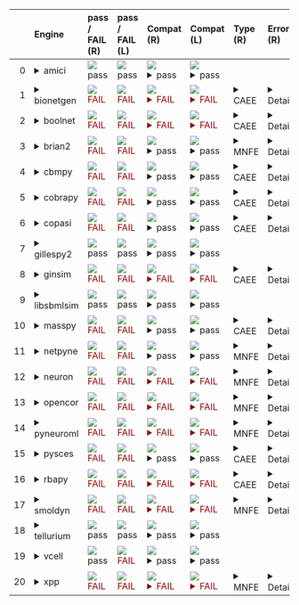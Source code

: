 |    | Engine                                                                                                                                     | pass / FAIL (R)                                                                                                                                                            | pass / FAIL (L)                                                                                                                                                            | Compat (R)                                                                                                                                                                                                                                                                                                                              | Compat (L)                                                                                                                                                                                                                                                                                                                              | Type (R)                                                               | Error (R)                                                                                                                                                                                                                                                                                                                                                                                                                                                          | Error (L)                                                                                                                                                                                            | d1 (R)                                                     | d1 (L)                                                    |
|---:|:-------------------------------------------------------------------------------------------------------------------------------------------|:---------------------------------------------------------------------------------------------------------------------------------------------------------------------------|:---------------------------------------------------------------------------------------------------------------------------------------------------------------------------|:----------------------------------------------------------------------------------------------------------------------------------------------------------------------------------------------------------------------------------------------------------------------------------------------------------------------------------------|:----------------------------------------------------------------------------------------------------------------------------------------------------------------------------------------------------------------------------------------------------------------------------------------------------------------------------------------|:-----------------------------------------------------------------------|:-------------------------------------------------------------------------------------------------------------------------------------------------------------------------------------------------------------------------------------------------------------------------------------------------------------------------------------------------------------------------------------------------------------------------------------------------------------------|:-----------------------------------------------------------------------------------------------------------------------------------------------------------------------------------------------------|:-----------------------------------------------------------|:----------------------------------------------------------|
|  0 | <details><summary>amici</summary>https://docs.biosimulators.org/Biosimulators_AMICI/<br></details>                                         | <img src=https://via.placeholder.com/15/00dd00/00dd00.png/> pass                                                                                                           | <img src=https://via.placeholder.com/15/00dd00/00dd00.png/> pass                                                                                                           | <img src=https://via.placeholder.com/15/00dd00/00dd00.png/><details><summary>pass</summary>The file extensions suggest the input file types are '['SED-ML', 'SBML']'. These are compatible with amici</details>                                                                                                                         | <img src=https://via.placeholder.com/15/00dd00/00dd00.png/><details><summary>pass</summary>The file extensions suggest the input file types are '['SED-ML', 'SBML']'. These are compatible with amici</details>                                                                                                                         |                                                                        |                                                                                                                                                                                                                                                                                                                                                                                                                                                                    |                                                                                                                                                                                                      | <a href="tests\d1_plots_remote\amici_d1.pdf">plot</a>      | <a href="tests\d1_plots_local\amici_d1.pdf">plot</a>      |
|  1 | <details><summary>bionetgen</summary>https://docs.biosimulators.org/Biosimulators_BioNetGen/<br></details>                                 | <span style="color:darkred;">                                                                      <img src=https://via.placeholder.com/15/dd0000/dd0000.png/> FAIL</span> | <span style="color:darkred;">                                                                      <img src=https://via.placeholder.com/15/dd0000/dd0000.png/> FAIL</span> | <span style="color:darkred;"><img src=https://via.placeholder.com/15/dd0000/dd0000.png/> <details><summary>FAIL</summary>The file extensions suggest the input file types are '['SED-ML', 'SBML']'. These are not compatible with bionetgen. The following file types will be compatible ['BNGL', 'SED-ML']</details></span>            | <span style="color:darkred;"><img src=https://via.placeholder.com/15/dd0000/dd0000.png/> <details><summary>FAIL</summary>The file extensions suggest the input file types are '['SED-ML', 'SBML']'. These are not compatible with bionetgen. The following file types will be compatible ['BNGL', 'SED-ML']</details></span>            | <details><summary>CAEE</summary>CombineArchiveExecutionError</details> | <details><summary>Details</summary><span style="color:red;">The COMBINE/OMEX did not execute successfully:<br><br>  The SED document did not execute successfully:<br>  <br>    Language for model `net1` is not supported.<br>      - Model language `urn:sedml:language:sbml` is not supported. Models must be in BNGL format (e.g., `sed:model/@language` must match `^urn:sedml:language:bngl(\.$)` such as `urn:sedml:language:bngl`).</details>              | <details><summary>Details</summary>```Command '-i /root/in/LEMS_NML2_Ex9_FN_missing_xmlns.omex -o /root/out' in image 'ghcr.io/biosimulators/bionetgen' returned non-zero exit status 1```</details> | <a href="tests\d1_plots_remote\bionetgen_d1.pdf">plot</a>  | <a href="tests\d1_plots_local\bionetgen_d1.pdf">plot</a>  |
|  2 | <details><summary>boolnet</summary>https://docs.biosimulators.org/Biosimulators_BoolNet/<br></details>                                     | <span style="color:darkred;">                                                                      <img src=https://via.placeholder.com/15/dd0000/dd0000.png/> FAIL</span> | <span style="color:darkred;">                                                                      <img src=https://via.placeholder.com/15/dd0000/dd0000.png/> FAIL</span> | <span style="color:darkred;"><img src=https://via.placeholder.com/15/dd0000/dd0000.png/> <details><summary>FAIL</summary>The file extensions suggest the input file types are '['SED-ML', 'SBML']'. These are not compatible with boolnet. The following file types will be compatible ['SBML-qual', 'SED-ML']</details></span>         | <span style="color:darkred;"><img src=https://via.placeholder.com/15/dd0000/dd0000.png/> <details><summary>FAIL</summary>The file extensions suggest the input file types are '['SED-ML', 'SBML']'. These are not compatible with boolnet. The following file types will be compatible ['SBML-qual', 'SED-ML']</details></span>         | <details><summary>CAEE</summary>CombineArchiveExecutionError</details> | <details><summary>Details</summary><span style="color:red;">The COMBINE/OMEX did not execute successfully:<br><br>  The SED document did not execute successfully:<br>  <br>    Simulation `sim1` is invalid.<br>      - Number of points (20000) must be equal to the difference between the output end (200.0) and start times (0.0).</details>                                                                                                                  | <details><summary>Details</summary>```Command '-i /root/in/LEMS_NML2_Ex9_FN_missing_xmlns.omex -o /root/out' in image 'ghcr.io/biosimulators/boolnet' returned non-zero exit status 1```</details>   | <a href="tests\d1_plots_remote\boolnet_d1.pdf">plot</a>    | <a href="tests\d1_plots_local\boolnet_d1.pdf">plot</a>    |
|  3 | <details><summary>brian2</summary>https://docs.biosimulators.org/Biosimulators_pyNeuroML/<br></details>                                    | <span style="color:darkred;">                                                                      <img src=https://via.placeholder.com/15/dd0000/dd0000.png/> FAIL</span> | <span style="color:darkred;">                                                                      <img src=https://via.placeholder.com/15/dd0000/dd0000.png/> FAIL</span> | <img src=https://via.placeholder.com/15/00dd00/00dd00.png/><details><summary>pass</summary>The file extensions suggest the input file types are '['SED-ML', 'SBML']'. These are compatible with brian2</details>                                                                                                                        | <img src=https://via.placeholder.com/15/00dd00/00dd00.png/><details><summary>pass</summary>The file extensions suggest the input file types are '['SED-ML', 'SBML']'. These are compatible with brian2</details>                                                                                                                        | <details><summary>MNFE</summary>ModuleNotFoundError</details>          | <details><summary>Details</summary>No module named 'libsbml'</details>                                                                                                                                                                                                                                                                                                                                                                                             | <details><summary>Details</summary>```Command '-i /root/in/LEMS_NML2_Ex9_FN_missing_xmlns.omex -o /root/out' in image 'ghcr.io/biosimulators/brian2' returned non-zero exit status 1```</details>    |                                                            |                                                           |
|  4 | <details><summary>cbmpy</summary>https://docs.biosimulators.org/Biosimulators_CBMPy/<br></details>                                         | <span style="color:darkred;">                                                                      <img src=https://via.placeholder.com/15/dd0000/dd0000.png/> FAIL</span> | <span style="color:darkred;">                                                                      <img src=https://via.placeholder.com/15/dd0000/dd0000.png/> FAIL</span> | <img src=https://via.placeholder.com/15/00dd00/00dd00.png/><details><summary>pass</summary>The file extensions suggest the input file types are '['SED-ML', 'SBML']'. These are compatible with cbmpy</details>                                                                                                                         | <img src=https://via.placeholder.com/15/00dd00/00dd00.png/><details><summary>pass</summary>The file extensions suggest the input file types are '['SED-ML', 'SBML']'. These are compatible with cbmpy</details>                                                                                                                         | <details><summary>CAEE</summary>CombineArchiveExecutionError</details> | <details><summary>Details</summary><span style="color:red;">The COMBINE/OMEX did not execute successfully:<br><br>  The SED document did not execute successfully:<br>  <br>    UniformTimeCourseSimulation `sim1` is not supported.<br>      - Simulation sim1 of type `UniformTimeCourseSimulation` is not supported. Simulation must be an instance of one of the following:<br>          - SteadyStateSimulation</details>                                     | <details><summary>Details</summary>```Command '-i /root/in/LEMS_NML2_Ex9_FN_missing_xmlns.omex -o /root/out' in image 'ghcr.io/biosimulators/cbmpy' returned non-zero exit status 1```</details>     | <a href="tests\d1_plots_remote\cbmpy_d1.pdf">plot</a>      | <a href="tests\d1_plots_local\cbmpy_d1.pdf">plot</a>      |
|  5 | <details><summary>cobrapy</summary>https://docs.biosimulators.org/Biosimulators_COBRApy/<br>Only allows steady state simulations</details> | <span style="color:darkred;">                                                                      <img src=https://via.placeholder.com/15/dd0000/dd0000.png/> FAIL</span> | <span style="color:darkred;">                                                                      <img src=https://via.placeholder.com/15/dd0000/dd0000.png/> FAIL</span> | <img src=https://via.placeholder.com/15/00dd00/00dd00.png/><details><summary>pass</summary>The file extensions suggest the input file types are '['SED-ML', 'SBML']'. These are compatible with cobrapy</details>                                                                                                                       | <img src=https://via.placeholder.com/15/00dd00/00dd00.png/><details><summary>pass</summary>The file extensions suggest the input file types are '['SED-ML', 'SBML']'. These are compatible with cobrapy</details>                                                                                                                       | <details><summary>CAEE</summary>CombineArchiveExecutionError</details> | <details><summary>Details</summary><span style="color:red;">The COMBINE/OMEX did not execute successfully:<br><br>  The SED document did not execute successfully:<br>  <br>    UniformTimeCourseSimulation `sim1` is not supported.<br>      - Simulation sim1 of type `UniformTimeCourseSimulation` is not supported. Simulation must be an instance of one of the following:<br>          - SteadyStateSimulation</details>                                     | <details><summary>Details</summary>```Command '-i /root/in/LEMS_NML2_Ex9_FN_missing_xmlns.omex -o /root/out' in image 'ghcr.io/biosimulators/cobrapy' returned non-zero exit status 1```</details>   | <a href="tests\d1_plots_remote\cobrapy_d1.pdf">plot</a>    | <a href="tests\d1_plots_local\cobrapy_d1.pdf">plot</a>    |
|  6 | <details><summary>copasi</summary>https://docs.biosimulators.org/Biosimulators_COPASI/<br></details>                                       | <span style="color:darkred;">                                                                      <img src=https://via.placeholder.com/15/dd0000/dd0000.png/> FAIL</span> | <span style="color:darkred;">                                                                      <img src=https://via.placeholder.com/15/dd0000/dd0000.png/> FAIL</span> | <img src=https://via.placeholder.com/15/00dd00/00dd00.png/><details><summary>pass</summary>The file extensions suggest the input file types are '['SED-ML', 'SBML']'. These are compatible with copasi</details>                                                                                                                        | <img src=https://via.placeholder.com/15/00dd00/00dd00.png/><details><summary>pass</summary>The file extensions suggest the input file types are '['SED-ML', 'SBML']'. These are compatible with copasi</details>                                                                                                                        | <details><summary>CAEE</summary>CombineArchiveExecutionError</details> | <details><summary>Details</summary><span style="color:red;">The COMBINE/OMEX did not execute successfully:<br><br>  The SED document did not execute successfully:<br>  <br>    could not convert string to float: 'Values[V]'</details>                                                                                                                                                                                                                           | <details><summary>Details</summary>```Command '-i /root/in/LEMS_NML2_Ex9_FN_missing_xmlns.omex -o /root/out' in image 'ghcr.io/biosimulators/copasi' returned non-zero exit status 1```</details>    | <a href="tests\d1_plots_remote\copasi_d1.pdf">plot</a>     | <a href="tests\d1_plots_local\copasi_d1.pdf">plot</a>     |
|  7 | <details><summary>gillespy2</summary>https://docs.biosimulators.org/Biosimulators_GillesPy2/<br></details>                                 | <img src=https://via.placeholder.com/15/00dd00/00dd00.png/> pass                                                                                                           | <img src=https://via.placeholder.com/15/00dd00/00dd00.png/> pass                                                                                                           | <img src=https://via.placeholder.com/15/00dd00/00dd00.png/><details><summary>pass</summary>The file extensions suggest the input file types are '['SED-ML', 'SBML']'. These are compatible with gillespy2</details>                                                                                                                     | <img src=https://via.placeholder.com/15/00dd00/00dd00.png/><details><summary>pass</summary>The file extensions suggest the input file types are '['SED-ML', 'SBML']'. These are compatible with gillespy2</details>                                                                                                                     |                                                                        |                                                                                                                                                                                                                                                                                                                                                                                                                                                                    |                                                                                                                                                                                                      | <a href="tests\d1_plots_remote\gillespy2_d1.pdf">plot</a>  | <a href="tests\d1_plots_local\gillespy2_d1.pdf">plot</a>  |
|  8 | <details><summary>ginsim</summary>https://docs.biosimulators.org/Biosimulators_GINsim/<br></details>                                       | <span style="color:darkred;">                                                                      <img src=https://via.placeholder.com/15/dd0000/dd0000.png/> FAIL</span> | <span style="color:darkred;">                                                                      <img src=https://via.placeholder.com/15/dd0000/dd0000.png/> FAIL</span> | <span style="color:darkred;"><img src=https://via.placeholder.com/15/dd0000/dd0000.png/> <details><summary>FAIL</summary>The file extensions suggest the input file types are '['SED-ML', 'SBML']'. These are not compatible with ginsim. The following file types will be compatible ['SBML-qual', 'SED-ML']</details></span>          | <span style="color:darkred;"><img src=https://via.placeholder.com/15/dd0000/dd0000.png/> <details><summary>FAIL</summary>The file extensions suggest the input file types are '['SED-ML', 'SBML']'. These are not compatible with ginsim. The following file types will be compatible ['SBML-qual', 'SED-ML']</details></span>          | <details><summary>CAEE</summary>CombineArchiveExecutionError</details> | <details><summary>Details</summary><span style="color:red;">The COMBINE/OMEX did not execute successfully:<br><br>  The SED document did not execute successfully:<br>  <br>    Simulation `sim1` is invalid.<br>      - The interval between the output start and time time must be an integer multiple of the number of steps, not `0.01`:<br>          Output start time: 0.0<br>          Output end time: 200.0<br>          Number of steps: 20000</details> | <details><summary>Details</summary>```Command '-i /root/in/LEMS_NML2_Ex9_FN_missing_xmlns.omex -o /root/out' in image 'ghcr.io/biosimulators/ginsim' returned non-zero exit status 1```</details>    | <a href="tests\d1_plots_remote\ginsim_d1.pdf">plot</a>     | <a href="tests\d1_plots_local\ginsim_d1.pdf">plot</a>     |
|  9 | <details><summary>libsbmlsim</summary>https://docs.biosimulators.org/Biosimulators_LibSBMLSim/<br></details>                               | <img src=https://via.placeholder.com/15/00dd00/00dd00.png/> pass                                                                                                           | <img src=https://via.placeholder.com/15/00dd00/00dd00.png/> pass                                                                                                           | <img src=https://via.placeholder.com/15/00dd00/00dd00.png/><details><summary>pass</summary>The file extensions suggest the input file types are '['SED-ML', 'SBML']'. These are compatible with libsbmlsim</details>                                                                                                                    | <img src=https://via.placeholder.com/15/00dd00/00dd00.png/><details><summary>pass</summary>The file extensions suggest the input file types are '['SED-ML', 'SBML']'. These are compatible with libsbmlsim</details>                                                                                                                    |                                                                        |                                                                                                                                                                                                                                                                                                                                                                                                                                                                    |                                                                                                                                                                                                      | <a href="tests\d1_plots_remote\libsbmlsim_d1.pdf">plot</a> | <a href="tests\d1_plots_local\libsbmlsim_d1.pdf">plot</a> |
| 10 | <details><summary>masspy</summary>https://docs.biosimulators.org/Biosimulators_MASSpy/<br></details>                                       | <span style="color:darkred;">                                                                      <img src=https://via.placeholder.com/15/dd0000/dd0000.png/> FAIL</span> | <span style="color:darkred;">                                                                      <img src=https://via.placeholder.com/15/dd0000/dd0000.png/> FAIL</span> | <img src=https://via.placeholder.com/15/00dd00/00dd00.png/><details><summary>pass</summary>The file extensions suggest the input file types are '['SED-ML', 'SBML']'. These are compatible with masspy</details>                                                                                                                        | <img src=https://via.placeholder.com/15/00dd00/00dd00.png/><details><summary>pass</summary>The file extensions suggest the input file types are '['SED-ML', 'SBML']'. These are compatible with masspy</details>                                                                                                                        | <details><summary>CAEE</summary>CombineArchiveExecutionError</details> | <details><summary>Details</summary><span style="color:red;">The COMBINE/OMEX did not execute successfully:<br><br>  The SED document did not execute successfully:<br>  <br>    Something went wrong reading the SBML model. Most likely the SBML model is not valid. Please check that your model is valid using the `mass.io.sbml.validate_sbml_model` function or via the online validator at http://sbml.org/validator .<br>    	`(model, errors) = validate_sbml_model(filename)`<br>    If the model is valid and cannot be read please open an issue at https://github.com/SBRG/masspy/issues .</details>                                                                                                                                                                                                                                                                                                                                                                                                                                                                    | <details><summary>Details</summary>```Command '-i /root/in/LEMS_NML2_Ex9_FN_missing_xmlns.omex -o /root/out' in image 'ghcr.io/biosimulators/masspy' returned non-zero exit status 1```</details>    | <a href="tests\d1_plots_remote\masspy_d1.pdf">plot</a>     | <a href="tests\d1_plots_local\masspy_d1.pdf">plot</a>     |
| 11 | <details><summary>netpyne</summary>https://docs.biosimulators.org/Biosimulators_pyNeuroML/<br></details>                                   | <span style="color:darkred;">                                                                      <img src=https://via.placeholder.com/15/dd0000/dd0000.png/> FAIL</span> | <span style="color:darkred;">                                                                      <img src=https://via.placeholder.com/15/dd0000/dd0000.png/> FAIL</span> | <img src=https://via.placeholder.com/15/00dd00/00dd00.png/><details><summary>pass</summary>The file extensions suggest the input file types are '['SED-ML', 'SBML']'. These are compatible with netpyne</details>                                                                                                                       | <img src=https://via.placeholder.com/15/00dd00/00dd00.png/><details><summary>pass</summary>The file extensions suggest the input file types are '['SED-ML', 'SBML']'. These are compatible with netpyne</details>                                                                                                                       | <details><summary>MNFE</summary>ModuleNotFoundError</details>          | <details><summary>Details</summary>No module named 'libsbml'</details>                                                                                                                                                                                                                                                                                                                                                                                             | <details><summary>Details</summary>```Command '-i /root/in/LEMS_NML2_Ex9_FN_missing_xmlns.omex -o /root/out' in image 'ghcr.io/biosimulators/netpyne' returned non-zero exit status 1```</details>   |                                                            |                                                           |
| 12 | <details><summary>neuron</summary>https://docs.biosimulators.org/Biosimulators_pyNeuroML/<br></details>                                    | <span style="color:darkred;">                                                                      <img src=https://via.placeholder.com/15/dd0000/dd0000.png/> FAIL</span> | <span style="color:darkred;">                                                                      <img src=https://via.placeholder.com/15/dd0000/dd0000.png/> FAIL</span> | <span style="color:darkred;"><img src=https://via.placeholder.com/15/dd0000/dd0000.png/> <details><summary>FAIL</summary>The file extensions suggest the input file types are '['SED-ML', 'SBML']'. These are not compatible with neuron. The following file types will be compatible ['NeuroML', 'SED-ML', 'LEMS']</details></span>    | <span style="color:darkred;"><img src=https://via.placeholder.com/15/dd0000/dd0000.png/> <details><summary>FAIL</summary>The file extensions suggest the input file types are '['SED-ML', 'SBML']'. These are not compatible with neuron. The following file types will be compatible ['NeuroML', 'SED-ML', 'LEMS']</details></span>    | <details><summary>MNFE</summary>ModuleNotFoundError</details>          | <details><summary>Details</summary>No module named 'libsbml'</details>                                                                                                                                                                                                                                                                                                                                                                                             | <details><summary>Details</summary>```Command '-i /root/in/LEMS_NML2_Ex9_FN_missing_xmlns.omex -o /root/out' in image 'ghcr.io/biosimulators/neuron' returned non-zero exit status 1```</details>    |                                                            |                                                           |
| 13 | <details><summary>opencor</summary>https://docs.biosimulators.org/Biosimulators_OpenCOR/<br></details>                                     | <span style="color:darkred;">                                                                      <img src=https://via.placeholder.com/15/dd0000/dd0000.png/> FAIL</span> | <span style="color:darkred;">                                                                      <img src=https://via.placeholder.com/15/dd0000/dd0000.png/> FAIL</span> | <span style="color:darkred;"><img src=https://via.placeholder.com/15/dd0000/dd0000.png/> <details><summary>FAIL</summary>The file extensions suggest the input file types are '['SED-ML', 'SBML']'. These are not compatible with opencor. The following file types will be compatible ['CellML', 'SED-ML']</details></span>            | <span style="color:darkred;"><img src=https://via.placeholder.com/15/dd0000/dd0000.png/> <details><summary>FAIL</summary>The file extensions suggest the input file types are '['SED-ML', 'SBML']'. These are not compatible with opencor. The following file types will be compatible ['CellML', 'SED-ML']</details></span>            | <details><summary>MNFE</summary>ModuleNotFoundError</details>          | <details><summary>Details</summary>No module named 'libsbml'</details>                                                                                                                                                                                                                                                                                                                                                                                             | <details><summary>Details</summary>```Command '-i /root/in/LEMS_NML2_Ex9_FN_missing_xmlns.omex -o /root/out' in image 'ghcr.io/biosimulators/opencor' returned non-zero exit status 1```</details>   |                                                            |                                                           |
| 14 | <details><summary>pyneuroml</summary>https://docs.biosimulators.org/Biosimulators_pyNeuroML/<br></details>                                 | <span style="color:darkred;">                                                                      <img src=https://via.placeholder.com/15/dd0000/dd0000.png/> FAIL</span> | <span style="color:darkred;">                                                                      <img src=https://via.placeholder.com/15/dd0000/dd0000.png/> FAIL</span> | <span style="color:darkred;"><img src=https://via.placeholder.com/15/dd0000/dd0000.png/> <details><summary>FAIL</summary>The file extensions suggest the input file types are '['SED-ML', 'SBML']'. These are not compatible with pyneuroml. The following file types will be compatible ['NeuroML', 'SED-ML', 'LEMS']</details></span> | <span style="color:darkred;"><img src=https://via.placeholder.com/15/dd0000/dd0000.png/> <details><summary>FAIL</summary>The file extensions suggest the input file types are '['SED-ML', 'SBML']'. These are not compatible with pyneuroml. The following file types will be compatible ['NeuroML', 'SED-ML', 'LEMS']</details></span> | <details><summary>MNFE</summary>ModuleNotFoundError</details>          | <details><summary>Details</summary>No module named 'libsbml'</details>                                                                                                                                                                                                                                                                                                                                                                                             | <details><summary>Details</summary>```Command '-i /root/in/LEMS_NML2_Ex9_FN_missing_xmlns.omex -o /root/out' in image 'ghcr.io/biosimulators/pyneuroml' returned non-zero exit status 1```</details> |                                                            |                                                           |
| 15 | <details><summary>pysces</summary>https://docs.biosimulators.org/Biosimulators_PySCeS/<br></details>                                       | <span style="color:darkred;">                                                                      <img src=https://via.placeholder.com/15/dd0000/dd0000.png/> FAIL</span> | <span style="color:darkred;">                                                                      <img src=https://via.placeholder.com/15/dd0000/dd0000.png/> FAIL</span> | <img src=https://via.placeholder.com/15/00dd00/00dd00.png/><details><summary>pass</summary>The file extensions suggest the input file types are '['SED-ML', 'SBML']'. These are compatible with pysces</details>                                                                                                                        | <img src=https://via.placeholder.com/15/00dd00/00dd00.png/><details><summary>pass</summary>The file extensions suggest the input file types are '['SED-ML', 'SBML']'. These are compatible with pysces</details>                                                                                                                        | <details><summary>CAEE</summary>CombineArchiveExecutionError</details> | <details><summary>Details</summary><span style="color:red;">The COMBINE/OMEX did not execute successfully:<br><br>  The SED document did not execute successfully:<br>  <br>    Model at /tmp/tmp36492nwm/./LEMS_NML2_Ex9_FN.sbml could not be imported:<br>      <br>      File /tmp/tmp36492nwm/./LEMS_NML2_Ex9_FN.sbml.xml does not exist</details>                                                                                                             | <details><summary>Details</summary>```Command '-i /root/in/LEMS_NML2_Ex9_FN_missing_xmlns.omex -o /root/out' in image 'ghcr.io/biosimulators/pysces' returned non-zero exit status 1```</details>    | <a href="tests\d1_plots_remote\pysces_d1.pdf">plot</a>     | <a href="tests\d1_plots_local\pysces_d1.pdf">plot</a>     |
| 16 | <details><summary>rbapy</summary>https://docs.biosimulators.org/Biosimulators_RBApy/<br></details>                                         | <span style="color:darkred;">                                                                      <img src=https://via.placeholder.com/15/dd0000/dd0000.png/> FAIL</span> | <span style="color:darkred;">                                                                      <img src=https://via.placeholder.com/15/dd0000/dd0000.png/> FAIL</span> | <span style="color:darkred;"><img src=https://via.placeholder.com/15/dd0000/dd0000.png/> <details><summary>FAIL</summary>The file extensions suggest the input file types are '['SED-ML', 'SBML']'. These are not compatible with rbapy. The following file types will be compatible ['RBApy', 'SED-ML']</details></span>               | <span style="color:darkred;"><img src=https://via.placeholder.com/15/dd0000/dd0000.png/> <details><summary>FAIL</summary>The file extensions suggest the input file types are '['SED-ML', 'SBML']'. These are not compatible with rbapy. The following file types will be compatible ['RBApy', 'SED-ML']</details></span>               | <details><summary>CAEE</summary>CombineArchiveExecutionError</details> | <details><summary>Details</summary><span style="color:red;">The COMBINE/OMEX did not execute successfully:<br><br>  The SED document did not execute successfully:<br>  <br>    Language for model `net1` is not supported.<br>      - Model language `urn:sedml:language:sbml` is not supported. Models must be in RBA format (e.g., `sed:model/@language` must match `^urn:sedml:language:rba(\.$)` such as `urn:sedml:language:rba`).</details>                 | <details><summary>Details</summary>```Command '-i /root/in/LEMS_NML2_Ex9_FN_missing_xmlns.omex -o /root/out' in image 'ghcr.io/biosimulators/rbapy' returned non-zero exit status 1```</details>     | <a href="tests\d1_plots_remote\rbapy_d1.pdf">plot</a>      | <a href="tests\d1_plots_local\rbapy_d1.pdf">plot</a>      |
| 17 | <details><summary>smoldyn</summary>https://smoldyn.readthedocs.io/en/latest/python/api.html#sed-ml-combine-biosimulators-api<br></details> | <span style="color:darkred;">                                                                      <img src=https://via.placeholder.com/15/dd0000/dd0000.png/> FAIL</span> | <span style="color:darkred;">                                                                      <img src=https://via.placeholder.com/15/dd0000/dd0000.png/> FAIL</span> | <span style="color:darkred;"><img src=https://via.placeholder.com/15/dd0000/dd0000.png/> <details><summary>FAIL</summary>smoldyn compatible file types unknown.</details></span>                                                                                                                                                        | <span style="color:darkred;"><img src=https://via.placeholder.com/15/dd0000/dd0000.png/> <details><summary>FAIL</summary>smoldyn compatible file types unknown.</details></span>                                                                                                                                                        | <details><summary>MNFE</summary>ModuleNotFoundError</details>          | <details><summary>Details</summary>No module named 'libsbml'</details>                                                                                                                                                                                                                                                                                                                                                                                             | <details><summary>Details</summary>```Command '-i /root/in/LEMS_NML2_Ex9_FN_missing_xmlns.omex -o /root/out' in image 'ghcr.io/biosimulators/smoldyn' returned non-zero exit status 1```</details>   |                                                            |                                                           |
| 18 | <details><summary>tellurium</summary>https://docs.biosimulators.org/Biosimulators_tellurium/<br></details>                                 | <img src=https://via.placeholder.com/15/00dd00/00dd00.png/> pass                                                                                                           | <img src=https://via.placeholder.com/15/00dd00/00dd00.png/> pass                                                                                                           | <img src=https://via.placeholder.com/15/00dd00/00dd00.png/><details><summary>pass</summary>The file extensions suggest the input file types are '['SED-ML', 'SBML']'. These are compatible with tellurium</details>                                                                                                                     | <img src=https://via.placeholder.com/15/00dd00/00dd00.png/><details><summary>pass</summary>The file extensions suggest the input file types are '['SED-ML', 'SBML']'. These are compatible with tellurium</details>                                                                                                                     |                                                                        |                                                                                                                                                                                                                                                                                                                                                                                                                                                                    |                                                                                                                                                                                                      | <a href="tests\d1_plots_remote\tellurium_d1.pdf">plot</a>  | <a href="tests\d1_plots_local\tellurium_d1.pdf">plot</a>  |
| 19 | <details><summary>vcell</summary>https://github.com/virtualcell/vcell<br></details>                                                        | <img src=https://via.placeholder.com/15/00dd00/00dd00.png/> pass                                                                                                           | <span style="color:darkred;">                                                                      <img src=https://via.placeholder.com/15/dd0000/dd0000.png/> FAIL</span> | <img src=https://via.placeholder.com/15/00dd00/00dd00.png/><details><summary>pass</summary>The file extensions suggest the input file types are '['SED-ML', 'SBML']'. These are compatible with vcell</details>                                                                                                                         | <img src=https://via.placeholder.com/15/00dd00/00dd00.png/><details><summary>pass</summary>The file extensions suggest the input file types are '['SED-ML', 'SBML']'. These are compatible with vcell</details>                                                                                                                         |                                                                        |                                                                                                                                                                                                                                                                                                                                                                                                                                                                    | <details><summary>Details</summary>```Command '-i /root/in/LEMS_NML2_Ex9_FN_missing_xmlns.omex -o /root/out' in image 'ghcr.io/biosimulators/vcell' returned non-zero exit status 1```</details>     |                                                            |                                                           |
| 20 | <details><summary>xpp</summary>https://docs.biosimulators.org/Biosimulators_XPP/<br></details>                                             | <span style="color:darkred;">                                                                      <img src=https://via.placeholder.com/15/dd0000/dd0000.png/> FAIL</span> | <span style="color:darkred;">                                                                      <img src=https://via.placeholder.com/15/dd0000/dd0000.png/> FAIL</span> | <span style="color:darkred;"><img src=https://via.placeholder.com/15/dd0000/dd0000.png/> <details><summary>FAIL</summary>The file extensions suggest the input file types are '['SED-ML', 'SBML']'. These are not compatible with xpp. The following file types will be compatible ['XPP', 'SED-ML']</details></span>                   | <span style="color:darkred;"><img src=https://via.placeholder.com/15/dd0000/dd0000.png/> <details><summary>FAIL</summary>The file extensions suggest the input file types are '['SED-ML', 'SBML']'. These are not compatible with xpp. The following file types will be compatible ['XPP', 'SED-ML']</details></span>                   | <details><summary>MNFE</summary>ModuleNotFoundError</details>          | <details><summary>Details</summary>No module named 'libsbml'</details>                                                                                                                                                                                                                                                                                                                                                                                             | <details><summary>Details</summary>```Command '-i /root/in/LEMS_NML2_Ex9_FN_missing_xmlns.omex -o /root/out' in image 'ghcr.io/biosimulators/xpp' returned non-zero exit status 1```</details>       |                                                            |                                                           |